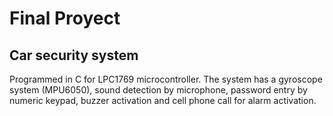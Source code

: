 # Final Proyect

## Car security system

Programmed in C for LPC1769 microcontroller.
The system has a gyroscope system (MPU6050), sound detection by microphone, password entry by numeric keypad, buzzer activation and cell phone call for alarm activation.